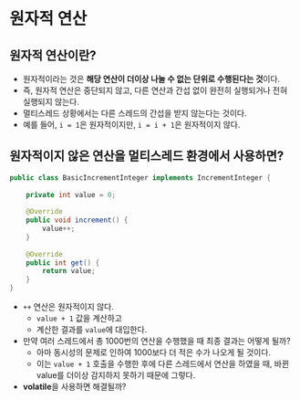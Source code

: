 # 원자적 연산

## 원자적 연산이란?

- 원자적이라는 것은 **해당 연산이 더이상 나눌 수 없는 단위로 수행된다는 것**이다.
- 즉, 원자적 연산은 중단되지 않고, 다른 연산과 간섭 없이 완전히 실행되거나 전혀 실행되지 않는다.
- 멀티스레드 상황에서는 다른 스레드의 간섭을 받지 않는다는 것이다.
- 예를 들어, `i = 1`은 원자적이지만, `i = i + 1`은 원자적이지 않다.

## 원자적이지 않은 연산을 멀티스레드 환경에서 사용하면?

```java
public class BasicIncrementInteger implements IncrementInteger {
	
	private int value = 0;
	
	@Override
	public void increment() {
		value++;
	}
	
	@Override
	public int get() {
		return value;
	}
}
```

- `++` 연산은 원자적이지 않다.
  - `value + 1` 값을 계산하고
  - 계산한 결과를 `value`에 대입한다.
- 만약 여러 스레드에서 총 1000번의 연산을 수행했을 때 최종 결과는 어떻게 될까?
  - 아마 동시성의 문제로 인하여 1000보다 더 적은 수가 나오게 될 것이다.
  - 이는 `value + 1` 호출을 수행한 후에 다른 스레드에서 연산을 하였을 때, 바뀐 value를 더이상 감지하지 못하기 때문에 그렇다.
- **volatile**을 사용하면 해결될까?
